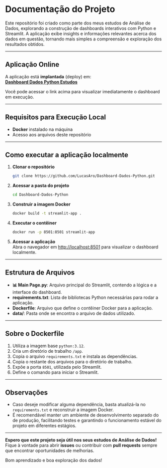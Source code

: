 # Documentação do Projeto

Este repositório foi criado como parte dos meus estudos de Análise de Dados, explorando a construção de dashboards interativos com Python e Streamlit. A aplicação exibe insights e informações relevantes acerca dos dados em questão, tornando mais simples a compreensão e exploração dos resultados obtidos.

---

## Aplicação Online

A aplicação está **implantada** (deploy) em:  
**[Dashboard Dados Python Estudos](https://dashboard-dados-python-estudos.streamlit.app/)**

Você pode acessar o link acima para visualizar imediatamente o dashboard em execução.

---

## Requisitos para Execução Local

- **Docker** instalado na máquina  
- Acesso aos arquivos deste repositório

---

## Como executar a aplicação localmente

1. **Clonar o repositório**  
   ```bash
   git clone https://github.com/LucasAro/Dashboard-Dados-Python.git
   ```
2. **Acessar a pasta do projeto**  
   ```bash
   cd Dashboard-Dados-Python
   ```
3. **Construir a imagem Docker**  
   ```bash
   docker build -t streamlit-app .
   ```
4. **Executar o contêiner**  
   ```bash
   docker run -p 8501:8501 streamlit-app
   ```
5. **Acessar a aplicação**  
   Abra o navegador em [http://localhost:8501](http://localhost:8501) para visualizar o dashboard localmente.

---

## Estrutura de Arquivos

- **📊 Main Page.py**: Arquivo principal do Streamlit, contendo a lógica e a interface do dashboard.  
- **requirements.txt**: Lista de bibliotecas Python necessárias para rodar a aplicação.  
- **Dockerfile**: Arquivo que define o contêiner Docker para a aplicação.  
- **data/**: Pasta onde se encontra o arquivo de dados utilizado.

---

## Sobre o Dockerfile

1. Utiliza a imagem base `python:3.12`.  
2. Cria um diretório de trabalho `/app`.  
3. Copia o arquivo `requirements.txt` e instala as dependências.  
4. Copia o restante dos arquivos para o diretório de trabalho.  
5. Expõe a porta `8501`, utilizada pelo Streamlit.  
6. Define o comando para iniciar o Streamlit.

---

## Observações

- Caso deseje modificar alguma dependência, basta atualizá-la no `requirements.txt` e reconstruir a imagem Docker.  
- É recomendável manter um ambiente de desenvolvimento separado do de produção, facilitando testes e garantindo o funcionamento estável do projeto em diferentes estágios.

---

**Espero que este projeto seja útil nos seus estudos de Análise de Dados!** Fique à vontade para abrir **issues** ou contribuir com **pull requests** sempre que encontrar oportunidades de melhorias.  

Bom aprendizado e boa exploração dos dados!
